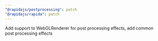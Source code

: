 ```yaml
---
"@rapidajs/postprocessing": patch
"@rapidajs/rapida": patch
---
```


Add support to WebGLRenderer for post processing effects, add common post processing effects
